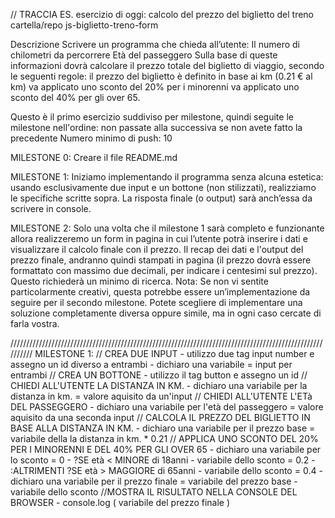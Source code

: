 // TRACCIA ES.
esercizio di oggi: calcolo del prezzo del biglietto del treno
cartella/repo js-biglietto-treno-form

Descrizione
Scrivere un programma che chieda all’utente:
Il numero di chilometri da percorrere
Età del passeggero Sulla base di queste informazioni dovrà calcolare il prezzo totale del biglietto di viaggio, secondo le seguenti regole:
il prezzo del biglietto è definito in base ai km (0.21 € al km)
va applicato uno sconto del 20% per i minorenni
va applicato uno sconto del 40% per gli over 65.

Questo è il primo esercizio suddiviso per milestone, quindi seguite le milestone nell'ordine: non passate alla successiva se non avete fatto la precedente
Numero minimo di push: 10

MILESTONE 0: Creare il file README.md

MILESTONE 1: Iniziamo implementando il programma senza alcuna estetica: usando esclusivamente due input e un bottone (non stilizzati), realizziamo le specifiche scritte sopra. La risposta finale (o output) sarà anch’essa da scrivere in console.

MILESTONE 2: Solo una volta che il milestone 1 sarà completo e funzionante allora realizzeremo un form in pagina in cui l’utente potrà inserire i dati e visualizzare il calcolo finale con il prezzo. Il recap dei dati e l'output del prezzo finale, andranno quindi stampati in pagina (il prezzo dovrà essere formattato con massimo due decimali, per indicare i centesimi sul prezzo). Questo richiederà un minimo di ricerca.
Nota: Se non vi sentite particolarmente creativi, questa potrebbe essere un’implementazione da seguire per il secondo milestone. Potete scegliere di implementare una soluzione completamente diversa oppure simile, ma in ogni caso cercate di farla vostra. 

//////////////////////////////////////////////////////////////////////////////////////////////////////////
MILESTONE 1:
// CREA DUE INPUT
    - utilizzo due tag input number e assegno un id diverso a entrambi
    - dichiaro una variabile = input per entrambi
// CREA UN BOTTONE
    -  utilizzo il tag button e assegno un id
// CHIEDI ALL'UTENTE LA DISTANZA IN KM.
    - dichiaro una variabile per la distanza in km. = valore aquisito da un'input
// CHIEDI ALL'UTENTE L'ETà DEL PASSEGGERO
    - dichiaro una variabile per l'età del passeggero  = valore aquisito da una seconda input
// CALCOLA IL PREZZO DEL BIGLIETTO IN BASE ALLA DISTANZA IN KM.
    - dichiaro una variabile per il prezzo base = variabile della la distanza in km. * 0.21
// APPLICA UNO SCONTO DEL 20% PER I MINORENNI E DEL 40% PER GLI OVER 65
    - dichiaro una variabile per lo sconto = 0
    - ?SE età < MINORE di 18anni
    - variabile dello sconto = 0.2
    - :ALTRIMENTI ?SE età > MAGGIORE di 65anni
    - variabile dello sconto = 0.4
    - dichiaro una variabile per il prezzo finale = variabile del prezzo base - variabile dello sconto
//MOSTRA IL RISULTATO NELLA CONSOLE DEL BROWSER
    - console.log ( variabile del prezzo finale )






 